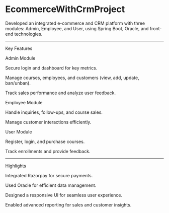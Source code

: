 # EcommerceWithCrmProject

Developed an integrated e-commerce and CRM platform with three modules: Admin, Employee, and User, using Spring Boot, Oracle, and front-end technologies.


---

Key Features

Admin Module

Secure login and dashboard for key metrics.

Manage courses, employees, and customers (view, add, update, ban/unban).

Track sales performance and analyze user feedback.


Employee Module

Handle inquiries, follow-ups, and course sales.

Manage customer interactions efficiently.


User Module

Register, login, and purchase courses.

Track enrollments and provide feedback.



---

Highlights

Integrated Razorpay for secure payments.

Used Oracle for efficient data management.

Designed a responsive UI for seamless user experience.

Enabled advanced reporting for sales and customer insights.
